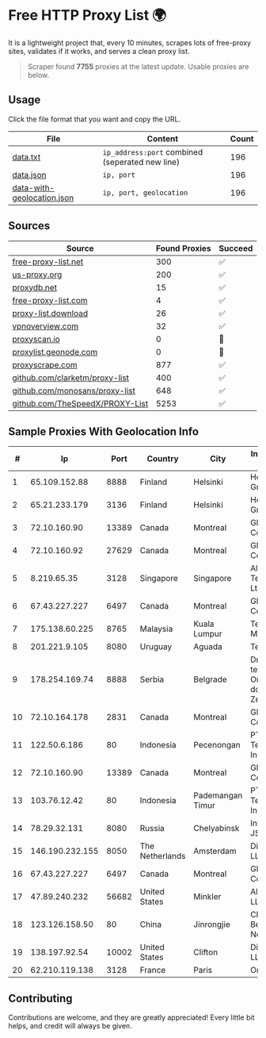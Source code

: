 
# Free HTTP Proxy List 🌍

It is a lightweight project that, every 10 minutes, scrapes lots of free-proxy sites, validates if it works, and serves a clean proxy list.


> Scraper found **7755** proxies at the latest update. Usable proxies are below.

## Usage

Click the file format that you want and copy the URL.


|File|Content|Count|
|----|-------|-----|
|[data.txt](https://raw.githubusercontent.com/themiralay/Proxy-List-World/master/data.txt)|`ip_address:port` combined (seperated new line)|196|
|[data.json](https://raw.githubusercontent.com/themiralay/Proxy-List-World/master/data.json)|`ip, port`|196|
|[data-with-geolocation.json](https://raw.githubusercontent.com/themiralay/Proxy-List-World/master/data-with-geolocation.json)|`ip, port, geolocation`|196|

## Sources

|Source|Found Proxies|Succeed|
|------|-------------|-------|
|[free-proxy-list.net](https://free-proxy-list.net)|300|✅|
|[us-proxy.org](https://www.us-proxy.org)|200|✅|
|[proxydb.net](http://proxydb.net)|15|✅|
|[free-proxy-list.com](https://free-proxy-list.com/?page=&port=&type%5B%5D=http&type%5B%5D=https&up_time=0&search=Search)|4|✅|
|[proxy-list.download](https://www.proxy-list.download/HTTP)|26|✅|
|[vpnoverview.com](https://vpnoverview.com/privacy/anonymous-browsing/free-proxy-servers)|32|✅|
|[proxyscan.io](https://www.proxyscan.io)|0|🚫|
|[proxylist.geonode.com](https://proxylist.geonode.com/api/proxy-list?limit=300&page=1&sort_by=lastChecked&sort_type=desc&protocols=http,https)|0|🚫|
|[proxyscrape.com](https://api.proxyscrape.com/v2/?request=displayproxies&protocol=http&timeout=10000&country=all&ssl=all&anonymity=all)|877|✅|
|[github.com/clarketm/proxy-list](https://raw.githubusercontent.com/clarketm/proxy-list/master/proxy-list-raw.txt)|400|✅|
|[github.com/monosans/proxy-list](https://raw.githubusercontent.com/monosans/proxy-list/main/proxies/http.txt)|648|✅|
|[github.com/TheSpeedX/PROXY-List](https://raw.githubusercontent.com/TheSpeedX/PROXY-List/master/http.txt)|5253|✅|


## Sample Proxies With Geolocation Info

|#|Ip|Port|Country|City|Internet Service Provider|
|-|--|----|-------|----|-------------------------|
|1|65.109.152.88|8888|Finland|Helsinki|Hetzner Online GmbH|
|2|65.21.233.179|3136|Finland|Helsinki|Hetzner Online GmbH|
|3|72.10.160.90|13389|Canada|Montreal|GloboTech Communications|
|4|72.10.160.92|27629|Canada|Montreal|GloboTech Communications|
|5|8.219.65.35|3128|Singapore|Singapore|Alibaba (US) Technology Co., Ltd.|
|6|67.43.227.227|6497|Canada|Montreal|GloboTech Communications|
|7|175.138.60.225|8765|Malaysia|Kuala Lumpur|Telekom Malaysia Berhad|
|8|201.221.9.105|8080|Uruguay|Aguada|Tecnowind S.A.|
|9|178.254.169.74|8888|Serbia|Belgrade|Drustvo za telekomunikacije Orion telekom doo Beograd-Zemun|
|10|72.10.164.178|2831|Canada|Montreal|GloboTech Communications|
|11|122.50.6.186|80|Indonesia|Pecenongan|PT Mora Telematika Indonesia|
|12|72.10.160.90|13389|Canada|Montreal|GloboTech Communications|
|13|103.76.12.42|80|Indonesia|Pademangan Timur|PT Mora Telematika Indonesia|
|14|78.29.32.131|8080|Russia|Chelyabinsk|Intersvyaz-2 JSC|
|15|146.190.232.155|8050|The Netherlands|Amsterdam|DigitalOcean, LLC|
|16|67.43.227.227|6497|Canada|Montreal|GloboTech Communications|
|17|47.89.240.232|56682|United States|Minkler|Alibaba.com LLC|
|18|123.126.158.50|80|China|Jinrongjie|China Unicom Beijing Province Network|
|19|138.197.92.54|10002|United States|Clifton|DigitalOcean, LLC|
|20|62.210.119.138|3128|France|Paris|Online S.A.S.|



## Contributing

Contributions are welcome, and they are greatly appreciated! Every
little bit helps, and credit will always be given.

